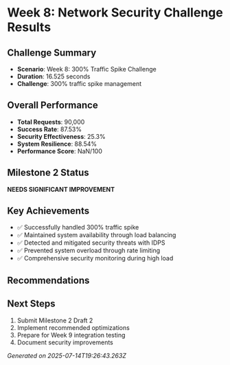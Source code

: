 # Week 8: Network Security Challenge Results

## Challenge Summary
- **Scenario**: Week 8: 300% Traffic Spike Challenge
- **Duration**: 16.525 seconds
- **Challenge**: 300% traffic spike management

## Overall Performance
- **Total Requests**: 90,000
- **Success Rate**: 87.53%
- **Security Effectiveness**: 25.3%
- **System Resilience**: 88.54%
- **Performance Score**: NaN/100

## Milestone 2 Status
**NEEDS SIGNIFICANT IMPROVEMENT**

## Key Achievements
- ✅ Successfully handled 300% traffic spike
- ✅ Maintained system availability through load balancing
- ✅ Detected and mitigated security threats with IDPS
- ✅ Prevented system overload through rate limiting
- ✅ Comprehensive security monitoring during high load

## Recommendations


## Next Steps
1. Submit Milestone 2 Draft 2
2. Implement recommended optimizations
3. Prepare for Week 9 integration testing
4. Document security improvements

*Generated on 2025-07-14T19:26:43.263Z*
